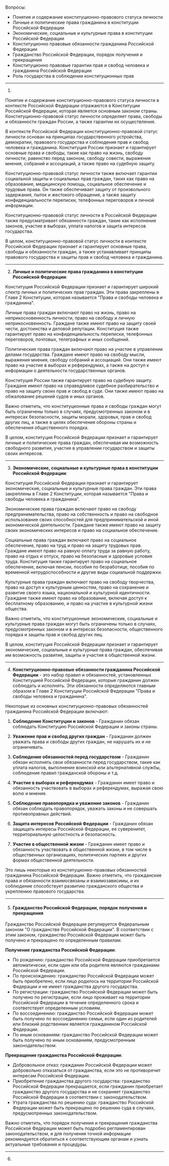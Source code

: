 Вопросы:
- Понятие и содержание конституционно-правового статуса личности
- Личные и политические права гражданина в конституции Российской Федерации
- Экономические, социальные и культурные права в конституции Российской Федерации
- Конституционно правовые обязанности гражданина Российской Федерации
- Гражданство Российской Федерации, порядок получения и прекращения
- Конституционно правовые гарантии прав и свобод человека и гражданина Российской Федерации
- Роль государства в соблюдении конституционных прав

----
1) 
Понятие и содержание конституционно-правового статуса личности в контексте Российской Федерации отражаются в Конституции Российской Федерации, которая является основным законом страны. Конституционно-правовой статус личности определяет права, свободы и обязанности граждан России, а также гарантии их осуществления.

В контексте Российской Федерации конституционно-правовой статус личности основан на принципах государственного устройства, демократии, правового государства и соблюдения прав и свобод человека и гражданина. Конституция России признает и гарантирует основные права и свободы, такие как право на жизнь, свободу личности, равенство перед законом, свободу совести, выражения мнения, собраний и ассоциаций, а также право на судебную защиту.

Конституционно-правовой статус личности также включает гарантии социальной защиты и социальных прав граждан, таких как право на образование, медицинскую помощь, социальное обеспечение и трудовые права. Он также обеспечивает защиту от произвольного задержания, пыток и жестокого обращения, а также защиту конфиденциальности переписки, телефонных переговоров и личной информации.

Конституционно-правовой статус личности в Российской Федерации также предусматривает обязанности граждан, такие как исполнение законов, участие в выборах, уплата налогов и защита интересов государства.

В целом, конституционно-правовой статус личности в контексте Российской Федерации признает и гарантирует основные права, свободы и обязанности граждан, а также устанавливает принципы правового государства и защиты прав и свобод человека и гражданина.

---
2) **Личные и политические права гражданина в конституции Российской Федерации**:

Конституция Российской Федерации признает и гарантирует широкий спектр личных и политических прав граждан. Эти права закреплены в Главе 2 Конституции, которая называется "Права и свободы человека и гражданина".

Личные права граждан включают право на жизнь, право на неприкосновенность личности, право на свободу и личную неприкосновенность. Граждане также имеют право на защиту своей чести, достоинства и деловой репутации. Конституция также гарантирует право на конфиденциальность переписки, телефонных переговоров, почтовых, телеграфных и иных сообщений.

Политические права граждан включают право на участие в управлении делами государства. Граждане имеют право на свободу мысли, выражения мнения, свободу собраний и ассоциаций. Они также имеют право на участие в выборах и референдумах, а также на доступ к информации о деятельности государственных органов.

Конституция России также гарантирует право на судебную защиту. Граждане имеют право на справедливое судебное разбирательство и право на защиту своих прав и свобод в суде. Они также имеют право на обжалование решений судов и иных органов.

Важно отметить, что конституционные права и свободы граждан могут быть ограничены только в случаях, предусмотренных законом и в интересах безопасности, защиты морали, здоровья, прав и свобод других лиц, а также в целях обеспечения обороны страны и обеспечения общественного порядка.

В целом, конституция Российской Федерации признает и гарантирует личные и политические права граждан, обеспечивая им возможность свободного развития, участия в управлении государством и защиты своих интересов.

----

3) **Экономические, социальные и культурные права в конституции Российской Федерации**:

Конституция Российской Федерации признает и гарантирует экономические, социальные и культурные права граждан. Эти права закреплены в Главе 2 Конституции, которая называется "Права и свободы человека и гражданина".

Экономические права граждан включают право на свободу предпринимательства, право на собственность и право на свободное использование своих способностей для предпринимательской и иной экономической деятельности. Граждане также имеют право на защиту своих экономических интересов и право на социальное обеспечение.

Социальные права граждан включают право на социальное обеспечение, право на труд и право на защиту трудовых прав. Граждане имеют право на равную оплату труда за равную работу, право на отдых и отпуск, право на безопасные и здоровые условия труда. Конституция также гарантирует право на социальное обеспечение, включая пенсии, пособия по безработице, пособия по временной нетрудоспособности и другие виды социальной поддержки.

Культурные права граждан включают право на свободу творчества, право на доступ к культурным ценностям, право на сохранение и развитие своего языка, национальной и культурной идентичности. Граждане также имеют право на образование, включая доступ к бесплатному образованию, и право на участие в культурной жизни общества.

Важно отметить, что конституционные экономические, социальные и культурные права граждан могут быть ограничены только в случаях, предусмотренных законом и в интересах безопасности, общественного порядка и защиты прав и свобод других лиц.

В целом, конституция Российской Федерации признает и гарантирует экономические, социальные и культурные права граждан, обеспечивая им возможность развития, защиты и участия в общественной жизни.

-----
4) **Конституционно-правовые обязанности гражданина Российской Федерации** - это набор правил и обязанностей, установленных Конституцией Российской Федерации, которые гражданин должен соблюдать и исполнять. Эти обязанности определяются главным образом в Главе 2 Конституции Российской Федерации "Права и свободы человека и гражданина".

Некоторые из основных конституционно-правовых обязанностей гражданина Российской Федерации включают:

1. **Соблюдение Конституции и законов** - Гражданин обязан соблюдать Конституцию Российской Федерации и законы страны.

2. **Уважение прав и свобод других граждан** - Гражданин должен уважать права и свободы других граждан, не нарушать их и не ограничивать.

3. **Соблюдение обязанностей перед государством** - Гражданин обязан исполнять свои обязанности перед государством, такие как уплата налогов, выполнение воинской или альтернативной службы, соблюдение правил гражданской обороны и т.д.

4. **Участие в выборах и референдумах** - Гражданин имеет право и обязанность участвовать в выборах и референдумах, выражая свою волю и мнение.

5. **Соблюдение правопорядка и уважение законов** - Гражданин обязан соблюдать правопорядок, уважать законы и не совершать противоправных действий.

6. **Защита интересов Российской Федерации** - Гражданин обязан защищать интересы Российской Федерации, ее суверенитет, территориальную целостность и безопасность.

7. **Участие в общественной жизни** - Гражданин имеет право и обязанность участвовать в общественной жизни, в том числе в общественных организациях, политических партиях и других формах общественной деятельности.

Это лишь некоторые из конституционно-правовых обязанностей гражданина Российской Федерации. Важно отметить, что гражданские права и обязанности взаимосвязаны и взаимозависимы, и их соблюдение способствует развитию гражданского общества и укреплению правового государства.

-----
5) #### Гражданство Российской Федерации, порядок получения и прекращения

Гражданство Российской Федерации регулируется Федеральным законом "О гражданстве Российской Федерации". В соответствии с этим законом, гражданство Российской Федерации может быть получено и прекращено по определенным правилам.

**Получение гражданства Российской Федерации**:
- По рождению: гражданство Российской Федерации приобретается автоматически, если один или оба родителя являются гражданами Российской Федерации.
- По происхождению: гражданство Российской Федерации может быть приобретено, если лицо родилось на территории Российской Федерации и не имеет гражданства другого государства.
- По регистрации: гражданство Российской Федерации может быть получено по регистрации, если лицо проживает на территории Российской Федерации в течение определенного срока и соответствует определенным условиям.
- По воссоединению: гражданство Российской Федерации может быть получено по воссоединению семьи, если один из родителей или близкий родственник является гражданином Российской Федерации.
- По иным основаниям: гражданство Российской Федерации может быть получено по иным основаниям, предусмотренным законодательством.

**Прекращение гражданства Российской Федерации**:
- Добровольное отказ: гражданин Российской Федерации может добровольно отказаться от гражданства, если это не противоречит интересам Российской Федерации.
- Приобретение гражданства другого государства: гражданство Российской Федерации прекращается, если гражданин приобретает гражданство другого государства и не сохраняет гражданство Российской Федерации в соответствии с законодательством.
- Утрата гражданства по решению суда: гражданство Российской Федерации может быть прекращено по решению суда в случаях, предусмотренных законодательством.

Важно отметить, что порядок получения и прекращения гражданства Российской Федерации может быть подробно регламентирован законодательством, и для получения точной информации рекомендуется обратиться к соответствующим органам и узнать актуальные требования и процедуры.

------
6) 